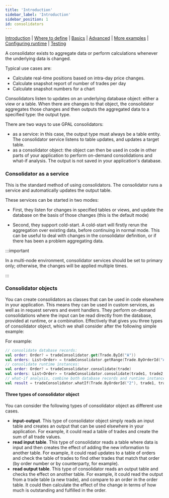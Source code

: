 ```yaml
---
title: 'Introduction'
sidebar_label: 'Introduction'
sidebar_position: 1
id: consolidators
---
```


[Introduction](/creating-applications/defining-your-application/business-logic/consolidators/consolidators/)  | [Where to define](/creating-applications/defining-your-application/business-logic/consolidators/cons-where-to-define/) | [Basics](/creating-applications/defining-your-application/business-logic/consolidators/cons-technical-details/) |  [Advanced](/creating-applications/defining-your-application/business-logic/consolidators/cons-advanced-technical-details/) | [More examples](/creating-applications/defining-your-application/business-logic/consolidators/cons-more-examples/) | [Configuring runtime](/creating-applications/defining-your-application/business-logic/consolidators/cons-configuring-runtime/) | [Testing](/creating-applications/defining-your-application/business-logic/consolidators/cons-testing/)

A consolidator exists to aggregate data or perform calculations whenever the underlying data is changed.

Typical use cases are:

- Calculate real-time positions based on intra-day price changes.
- Calculate snapshot report of number of trades per day
- Calculate snapshot numbers for a chart

Consolidators listen to updates on an underlying database object: either a view or a table. When there are changes to that object, the consolidator aggregates those changes and then outputs the aggregated data to a specified type: the output type.

There are two ways to use GPAL consolidators:

- as a service: in this case, the output type must always be a table entity. The consolidator service listens to table updates, and updates a target table. 
- as a consolidator object: the object can then be used in code in other parts of your application to perform on-demand consolidations and what-if analysis. The output is not saved in your application's database.

### Consolidator as a service

This is the standard method of using consolidators. The consolidator runs a service and automatically updates the output table. 

These services can be started in two modes:

- First, they listen for changes in specified tables or views, and update the database on the basis of those changes (this is the default mode)

- Second, they support cold-start. A cold-start will firstly rerun the aggregation over existing
data, before continuing in normal mode. This can be useful to deal with changes in the consolidator definition, or if there has been a problem aggregating data.

:::important

In a multi-node environment, consolidator services should be set to primary only; otherwise, the changes will be applied
multiple times.

:::

### Consolidator objects

You can create consolidators as classes that can be used in code elsewhere in your application. This means they can be used in custom services, as well as in request servers and event handlers. They perform on-demand consolidations where the input can be read directly from the database, provided at runtime, or a combination. Effectively that gives you three types of consolidator object, which we shall consider after the following simple example:

For example:
```kotlin
// consolidate database records:
val order: Order? = tradeConsolidator.get(Trade.ById("A"))
val orders: List<Order> = tradeConsolidator.getRange(Trade.ByOrderId("A"), 1).toList()
// consolidate runtime instances:
val order: Order? = tradeConsolidator.consolidate(trade)
val orders: List<Order> = tradeConsolidator.consolidate(trade1, trade2, trade3)
// what-if analysis, combine both database records and runtime instances:
val result = tradeConsolidator.whatIf(Trade.ByOrderId("2"), trade1, trade2)
```
#### Three types of consolidator object
You can consider the following types of consolidator object as different use cases.

- **input-output**. This type of consolidator object simply reads an input table and creates an output that can be used elsewhere in your application. For example, it could read a table of trades and create the sum of all trade values.
- **read input table**. This type of consolidator reads a table where data is input and then creates the effect of adding the new information to another table. For example, it could read updates to a table of orders and check the table of trades to find other trades that match that order (by order number or by counterparty, for example).
- **read output table**. This type of consolidator reads an output table and checks the effect on another table. For example, it could read the output from a trade table (a new trade), and compare to an order in the order table. It could then calculate the effect of the change in terms of how much is outstanding and fulfilled in the order.
